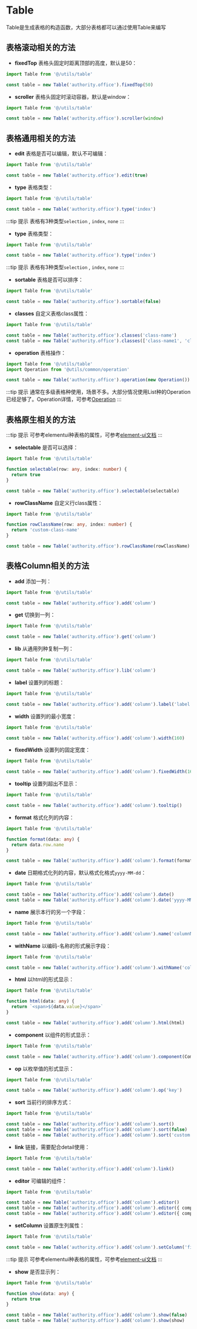 # Table
Table是生成表格的构造函数，大部分表格都可以通过使用Table来编写

## 表格滚动相关的方法

- **fixedTop** 表格头固定时距离顶部的高度，默认是50：

```ts
import Table from '@/utils/table'

const table = new Table('authority.office').fixedTop(50)

```

- **scroller** 表格头固定时滚动容器，默认是window：

```ts
import Table from '@/utils/table'

const table = new Table('authority.office').scroller(window)

```

## 表格通用相关的方法

- **edit** 表格是否可以编辑，默认不可编辑：

```ts
import Table from '@/utils/table'

const table = new Table('authority.office').edit(true)

```

- **type** 表格类型：

```ts
import Table from '@/utils/table'

const table = new Table('authority.office').type('index')

```

:::tip 提示
表格有3种类型`selection` , `index`, `none`
:::

- **type** 表格类型：

```ts
import Table from '@/utils/table'

const table = new Table('authority.office').type('index')

```

:::tip 提示
表格有3种类型`selection` , `index`, `none`
:::

- **sortable** 表格是否可以排序：

```ts
import Table from '@/utils/table'

const table = new Table('authority.office').sortable(false)

```

- **classes** 自定义表格class属性：

```ts
import Table from '@/utils/table'

const table = new Table('authority.office').classes('class-name')
const table = new Table('authority.office').classes(['class-name1', 'class-name2'])

```

- **operation** 表格操作：

```ts
import Table from '@/utils/table'
import Operation from '@utils/common/operation'

const table = new Table('authority.office').operation(new Operation())

```

:::tip 提示
通常在多级表格种使用，场景不多。大部分情况使用List种的Operation已经足够了。Operation详情，可参考[Operation](../functions/./operation)
:::



## 表格原生相关的方法

:::tip 提示
可参考elementui种表格的属性，可参考[element-ui文档](https://element.eleme.cn/#/zh-CN/component/table#table-attributes)
:::

- **selectable** 是否可以选择：

```ts
import Table from '@/utils/table'

function selectable(row: any, index: number) {
  return true
}

const table = new Table('authority.office').selectable(selectable)

```

- **rowClassName** 自定义行class属性：

```ts
import Table from '@/utils/table'

function rowClassName(row: any, index: number) {
  return 'custom-class-name'
}

const table = new Table('authority.office').rowClassName(rowClassName)

```

## 表格Column相关的方法

- **add** 添加一列：

```ts
import Table from '@/utils/table'

const table = new Table('authority.office').add('column')

```

- **get** 切换到一列：

```ts
import Table from '@/utils/table'

const table = new Table('authority.office').get('column')

```

- **lib** 从通用列种复制一列：

```ts
import Table from '@/utils/table'

const table = new Table('authority.office').lib('column')

```

- **label** 设置列的标题：

```ts
import Table from '@/utils/table'

const table = new Table('authority.office').add('column').label('label')

```

- **width** 设置列的最小宽度：

```ts
import Table from '@/utils/table'

const table = new Table('authority.office').add('column').width(160)

```

- **fixedWidth** 设置列的固定宽度：

```ts
import Table from '@/utils/table'

const table = new Table('authority.office').add('column').fixedWidth(160)

```

- **tooltip** 设置列超出不显示：

```ts
import Table from '@/utils/table'

const table = new Table('authority.office').add('column').tooltip()

```

- **format** 格式化列的内容：

```ts
import Table from '@/utils/table'

function format(data: any) {
  return data.row.name
}

const table = new Table('authority.office').add('column').format(format)

```

- **date** 日期格式化列的内容，默认格式化格式`yyyy-MM-dd`：

```ts
import Table from '@/utils/table'

const table = new Table('authority.office').add('column').date()
const table = new Table('authority.office').add('column').date('yyyy-MM-dd')

```

- **name** 展示本行的另一个字段：

```ts
import Table from '@/utils/table'

const table = new Table('authority.office').add('column').name('columnName')

```

- **withName** 以编码-名称的形式展示字段：

```ts
import Table from '@/utils/table'

const table = new Table('authority.office').add('column').withName('columnName')

```

- **html** 以html的形式显示：

```ts
import Table from '@/utils/table'

function html(data: any) {
  return `<span>${data.value}</span>`
}

const table = new Table('authority.office').add('column').html(html)

```

- **component** 以组件的形式显示：

```ts
import Table from '@/utils/table'

const table = new Table('authority.office').add('column').component(Component)

```

- **op** 以枚举值的形式显示：

```ts
import Table from '@/utils/table'

const table = new Table('authority.office').add('column').op('key')

```

- **sort** 当前行的排序方式：

```ts
import Table from '@/utils/table'

const table = new Table('authority.office').add('column').sort()
const table = new Table('authority.office').add('column').sort(false)
const table = new Table('authority.office').add('column').sort('custom')

```

- **link** 链接，需要配合detail使用：

```ts
import Table from '@/utils/table'

const table = new Table('authority.office').add('column').link()

```

- **editor** 可编辑的组件：

```ts
import Table from '@/utils/table'

const table = new Table('authority.office').add('column').editor()
const table = new Table('authority.office').add('column').editor({ component: 'el-input' })
const table = new Table('authority.office').add('column').editor({ component: Component })

```

- **setColumn** 设置原生列属性：

```ts
import Table from '@/utils/table'

const table = new Table('authority.office').add('column').setColumn('fixed', 'right')

```

:::tip 提示
可参考elementui种表格的属性，可参考[element-ui文档](https://element.eleme.cn/#/zh-CN/component/table#table-column-attributes)
:::

- **show** 是否显示列：

```ts
import Table from '@/utils/table'

function show(data: any) {
  return true
}

const table = new Table('authority.office').add('column').show(false)
const table = new Table('authority.office').add('column').show(show)

```
